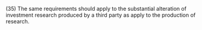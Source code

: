 (35) The same requirements should apply to the substantial alteration of investment research produced by a third party as apply to the production of research.